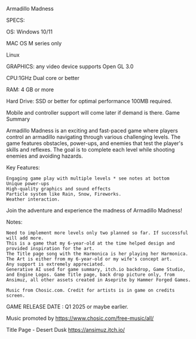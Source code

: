 Armadillo Madness

SPECS:

OS: Windows 10/11 

MAC OS M series only

Linux  

GRAPHICS: any video device supports Open GL 3.0 

CPU:1GHz Dual core or better

 RAM:  4 GB or more

 Hard Drive: SSD or better for optimal performance 100MB required.

Mobile and controller support will come later if demand is there.
Game Summary


Armadillo Madness is an exciting and fast-paced game where players control an armadillo navigating through various challenging levels. The game features  obstacles, power-ups, and enemies that test the player's skills and reflexes. The goal is to complete each level while shooting enemies and avoiding hazards.

Key Features:

    Engaging game play with multiple levels * see notes at bottom
    Unique power-ups 
    High-quality graphics and sound effects
    Particle system like Rain, Snow, Fireworks.
    Weather interaction.

Join the adventure and experience the madness of Armadillo Madness!

Notes:

    Need to implement more levels only two planned so far. If successful will add more. 
    This is a game that my 6-year-old at the time helped design and provided inspiration for the art.
    The Title page song with the Harmonica is her playing her Harmonica.
    The Art is either from my 6-year-old or my wife's concept art.
    Any support is extremely appreciated.
    Generative AI used for game summary, itch.io backdrop, Game Studio, and Engine Logos. Game Title page, back drop picture only, from Ansimuz, all other assets created in Aseprite by Hammer Forged Games.
    
    Music from Chosic.com. Credit for artists is in game on credits screen.

GAME RELEASE DATE :  Q1 2025 or maybe earlier.

Music promoted by https://www.chosic.com/free-music/all/

Title Page - Desert Dusk
https://ansimuz.itch.io/